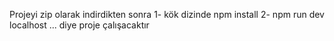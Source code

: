 Projeyi zip olarak indirdikten sonra 
1- kök dizinde npm install 
2- npm run dev 
localhost ... diye proje çalışacaktır
